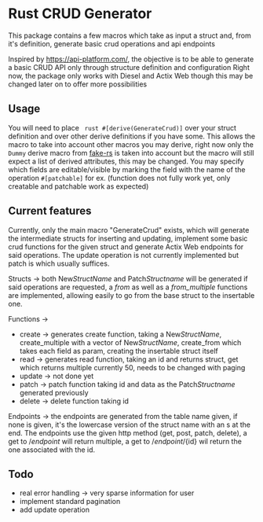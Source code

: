 # Rust CRUD Generator

This package contains a few macros which take as input a struct and, from it's definition, generate basic crud operations and api endpoints

Inspired by https://api-platform.com/, the objective is to be able to generate a basic CRUD API only through structure definition and configuration
Right now, the package only works with Diesel and Actix Web though this may be changed later on to offer more possibilities 

## Usage
You will need to place ``` rust #[derive(GenerateCrud)]``` over your struct definition and over other derive definitions if you have some. 
This allows the macro to take into account other macros you may derive, right now only the `Dummy` derive macro from [fake-rs](https://github.com/cksac/fake-rs) is taken into account but the macro will still expect a list of derived attributes, this may be changed. 
You may specify which fields are editable/visible by marking the field with the name of the operation `#[patchable]` for ex. (function does not fully work yet, only creatable and patchable work as expected)

## Current features
Currently, only the main macro "GenerateCrud" exists, which will generate the intermediate structs for inserting and updating, implement some basic crud functions for the given struct and generate Actix Web endpoints for said operations.
The update operation is not currently implemented but patch is which usually suffices.

Structs -> both New*StructName* and Patch*Structname* will be generated if said operations are requested, a *from* as well as a *from_multiple* functions are implemented, allowing easily to go from the base struct to the insertable one.

Functions ->
- create -> generates create function, taking a New*StructName*, create_multiple with a vector of New*StructName*, create_from which takes each field as param, creating the insertable struct itself
- read -> generates read function, taking an id and returns struct, get which returns multiple currently 50, needs to be changed with paging
- update -> not done yet
- patch -> patch function taking id and data as the Patch*Structname* generated previously
- delete -> delete function taking id 

Endpoints -> the endpoints are generated from the table name given, if none is given, it's the lowercase version of the struct name with an s at the end.
The endpoints use the given http method (get, post, patch, delete), a get to /*endpoint* will return multiple, a get to /*endpoint*/{id} wil return the one associated with the id.


## Todo
- real error handling -> very sparse information for user
- implement standard pagination
- add update operation
